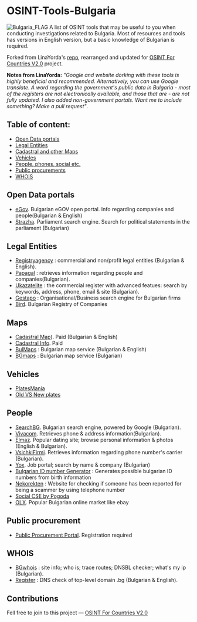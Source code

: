 # OSINT-Tools-Bulgaria
<img src="https://upload.wikimedia.org/wikipedia/commons/9/9a/Flag_of_Bulgaria.svg" alt="Bulgaria_FLAG"/>
A list of OSINT tools that may be useful to you when conducting investigations related to Bulgaria. Most of resources and tools has versions in English version, but a basic knowledge of Bulgarian is required. 

Forked from LinaYorda's [repo](https://github.com/LinaYorda/OSINT-Tools-Bulgaria), rearranged and updated for  [OSINT For Countries V2.0](https://github.com/paulpogoda/OSINT-for-countries-V2.0) project. 

**Notes from LinaYorda:** *"Google and website dorking with these tools is highly beneficial and recommended. Alternatively, you can use Google translate. A word regarding the government's public data in Bulgaria - most of the registers are not electronically available, and those that are - are not fully updated. I also added non-government portals. Want me to include something? Make a pull request"*.

## Table of content:
 - [Open Data portals](#open-data-portals)
 - [Legal Entities](#legal-entities)
 - [Cadastral and other Maps](#maps)
 - [Vehicles](#vehicles)
 - [People, phones, social etc.](#people)
 - [Public procurements](#public-procurement)
 - [WHOIS](#whois)

## Open Data portals
- [eGov](https://data.egov.bg). Bulgarian eGOV open portal. Info regarding companies and people(Bulgarian & English)
- [Strazha](https://www.strazha.bg). Parliament search engine. Search for political statements in the parliament (Bulgarian)


## Legal Entities
- [Registryagency](https://portal.registryagency.bg/en/commercial-register) : commercial and non/profit legal entities (Bulgarian & English).
- [Papagal](https://papagal.bg) : retrieves information regarding people and companies(Bulgarian).
- [Ukazatelite](https://www.ukazatelite.com) : the commercial register with advanced featues: search by keywords, address, phone, email & site (Bulgarian).
- [Gestapo](https://gestapo.bg/Search) : Organisational/Business search engine for Bulgarian firms
- [Bird](https://bird.bg/tr/). Bulgarian Registry of Companies

## Maps
- [Cadastral Map](https://kais.cadastre.bg/en/Home/GetVideoTutorialById?id=42)). Paid (Bulgarian & English)
- [Cadastral Info](https://kais.cadastre.bg/en). Paid
- [BulMaps](https://www.bulmaps.bg/) : Bulgarian map service (Bulgarian & English)
- [BGmaps](https://www.bgmaps.com) : Bulgarian map service (Bulgarian)

## Vehicles
- [PlatesMania](https://platesmania.com/bg/search)
- [Old VS New plates](https://licenseplatemania.com/landenpaginas/bulgarije_volledig.htm)

## People 
- [SearchBG](http://search.bg). Bulgarian search engine, powered by Google (Bulgarian).
- [Vivacom](https://www.vivacom.bg/bg/residential/polezni-syveti/ukazatel/telefonni-nomera#tabs-anchor). Retrieves phone & address information(Bulgarian).
- [Elmaz](https://www.elmaz.com/zapoznanstva/). Popular dating site; browse personal information & photos (English & Bulgarian).
- [VsichkiFirmi](https://vsichkifirmi.com/). Retrieves information regarding phone number's carrier (Bulgarian).
- [Yox](https://yox.bg). Job portal; search by name & company (Bulgarian)
- [Bulgarian ID number Generator](https://georgi.unixsol.org/programs/egn.php) : Generates possible bulgarian ID numbers from birth information
- [Nekorekten](https://nekorekten.com/) : Website for checking if someone has been reported for being a scammer by using telephone number
- [Social CSE by Pogoda](https://cse.google.com/cse?cx=029ffbc44aa3946cb#gsc.tab=0)
- [OLX](https://olx.bg). Popular Bulgarian online market like ebay

## Public procurement
- [Public Procurement Portal](https://identity.eop.bg). Registration required


## WHOIS
- [BGwhois](http://bgwhois.com) : site info; who is; trace routes; DNSBL checker; what's my ip (Bulgarian).
- [Register](https://www.register.bg/) : DNS check of top-level domain .bg (Bulgarian & English).

## Contributions
Fell free to join to this project — [OSINT For Countries V2.0](https://github.com/paulpogoda/OSINT-for-countries-V2.0)
